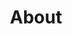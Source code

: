 ---
title: "About"
description: "This a dummy meta description of about page"

#intro
intro:
  title: "We are the Qurno, <br> Team of content writers and designers."
  description: "If ever a place existed where you could just go crazy creatively, it is definitely your about page. It’s your chance to show your readers who you really are. Pictures, quotes, inspirational graphics, whatever it is that drives you.. Display it here in a way that only you can.


  I’ve included a plugin in the setup of this theme that will make adding columns to your pages and posts a piece of cake. Let creativity take control, and forget about the technical end of things, I’ve got your six."

  # about images
  images:
  - src: "/images/about/01.jpg"
    width: "620px"
    height: "346px"
    grid_class: "col-lg-6"

  - src: "/images/about/00.jpg"
    width: "460px"
    height: "515px"
    grid_class: "col-lg-3 col-6"

  - src: "/images/about/02.jpg"
    width: "460px"
    height: "444px"
    grid_class: "col-lg-3 col-6"


# our writers
# if "enable: false" authors/writers will not show on the about page
our_writers:
  enable: true

---